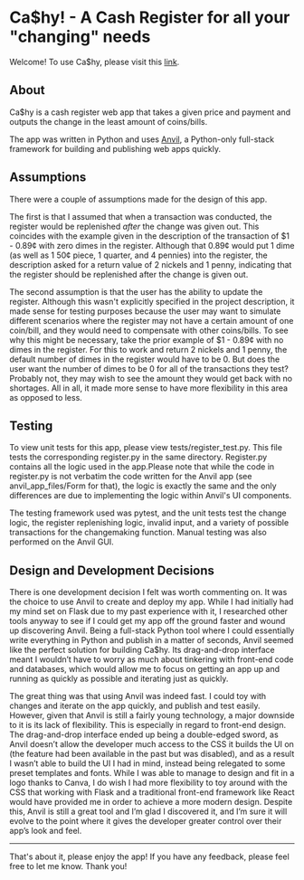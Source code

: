 # Ca$hy! - A Cash Register for all your "changing" needs
Welcome! To use Ca$hy, please visit this [link](https://O3QIP6IQVRRRSRXS.anvil.app/MLA4SG3FOOJRTPCNLX5CVKWK).

## About 
Ca$hy is a cash register web app that takes a given price and payment and outputs the change in the least amount of coins/bills.

The app was written in Python and uses [Anvil](https://anvil.works/), a Python-only full-stack framework for building and publishing web apps quickly. 

## Assumptions

There were a couple of assumptions made for the design of this app.

The first is that I assumed that when a transaction was conducted, the register would be replenished *after* the change was given out. 
This coincides with the example given in the description of the transaction of $1 - 0.89¢ with zero dimes in the register. 
Although that 0.89¢ would put 1 dime (as well as 1 50¢ piece, 1 quarter, and 4 pennies) into the register, the description asked for 
a return value of 2 nickels and 1 penny, indicating that the register should be replenished after the change is given out. 

The second assumption is that the user has the ability to update the register. Although this wasn't explicitly specified in the project description, 
it made sense for testing purposes because the user may want to simulate different scenarios where the register may not have a certain amount of one coin/bill,
and they would need to compensate with other coins/bills. To see why this might be necessary, take the prior example of $1 - 0.89¢ with no dimes in the register. For this to work and return 2 nickels and 1 penny, the default number of dimes in the register would have to be 0. But does the user want
the number of dimes to be 0 for all of the transactions they test? Probably not, they may wish to see the amount they would get back with no shortages. All in all, it made more sense to have more flexibility in this area as opposed to less.


## Testing
To view unit tests for this app, please view tests/register_test.py. This file tests the corresponding register.py in the same directory. Register.py contains all the logic used in the app.Please note that
while the code in register.py is not verbatim the code written for the Anvil app (see anvil_app_files/Form for that), the logic is exactly the same and the only differences
are due to implementing the logic within Anvil's UI components. 

The testing framework used was pytest, and the unit tests test the change logic, the register replenishing logic, invalid input, and a variety of 
possible transactions for the changemaking function. Manual testing was also performed on the Anvil GUI. 

## Design and Development Decisions

There is one development decision I felt was worth commenting on. It was the choice to use Anvil to create and deploy my app. While I had initially had my mind set on Flask due to my past experience with it, I researched other tools anyway to see if I could get my app off the ground faster and wound up discovering Anvil. Being a full-stack Python tool where I could essentially write everything in Python and publish in a matter of seconds, Anvil seemed like the perfect solution for building Ca$hy. Its drag-and-drop interface meant I wouldn’t have to worry as much about tinkering with front-end code and databases, which would allow me to focus on getting an app up and running as quickly as possible and iterating just as quickly. 

The great thing was that using Anvil was indeed fast. I could toy with changes and iterate on the app quickly, and publish and test easily. However, given that Anvil is still a fairly young technology, a major downside to it is its lack of flexibility. This is especially in regard to front-end design. The drag-and-drop interface ended up being a double-edged sword, as Anvil doesn’t allow the developer much access to the CSS it builds the UI on (the feature had been available in the past but was disabled), and as a result I wasn’t able to build the UI I had in mind, instead being relegated to some preset templates and fonts. While I was able to manage to design and fit in a logo thanks to Canva, I do wish I had more flexibility to toy around with the CSS that working with Flask and a traditional front-end framework like React would have provided me in order to achieve a more modern design. Despite this, Anvil is still a great tool and I’m glad I discovered it, and I’m sure it will evolve to the point where it gives the developer greater control over their app’s look and feel. 


---
That's about it, please enjoy the app! If you have any feedback, please feel free to let me know. Thank you!
